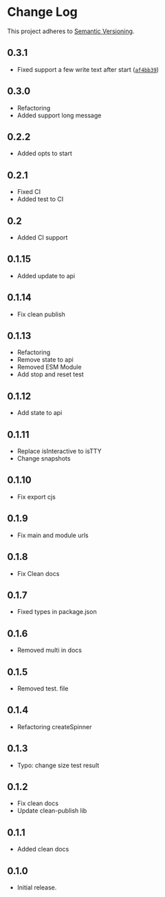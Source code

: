 # Change Log
This project adheres to [Semantic Versioning](http://semver.org/).

## 0.3.1
* Fixed support a few write text after start ([`af4bb39`](https://github.com/alexeyraspopov/picocolors/pull/31))

## 0.3.0
* Refactoring
* Added support long message

## 0.2.2
* Added opts to start

## 0.2.1
* Fixed CI
* Added test to CI

## 0.2
* Added CI support

## 0.1.15
* Added update to api

## 0.1.14
* Fix clean publish

## 0.1.13
* Refactoring
* Remove state to api
* Removed ESM Module
* Add stop and reset test

## 0.1.12
* Add state to api

## 0.1.11
* Replace isInteractive to isTTY
* Change snapshots

## 0.1.10
* Fix export cjs

## 0.1.9
* Fix main and module urls

## 0.1.8
* Fix Clean docs

## 0.1.7
* Fixed types in package.json

## 0.1.6
* Removed multi in docs

## 0.1.5
* Removed test. file

## 0.1.4
* Refactoring createSpinner

## 0.1.3
* Typo: change size test result

## 0.1.2
* Fix clean docs
* Update clean-publish lib

## 0.1.1
* Added clean docs

## 0.1.0
* Initial release.